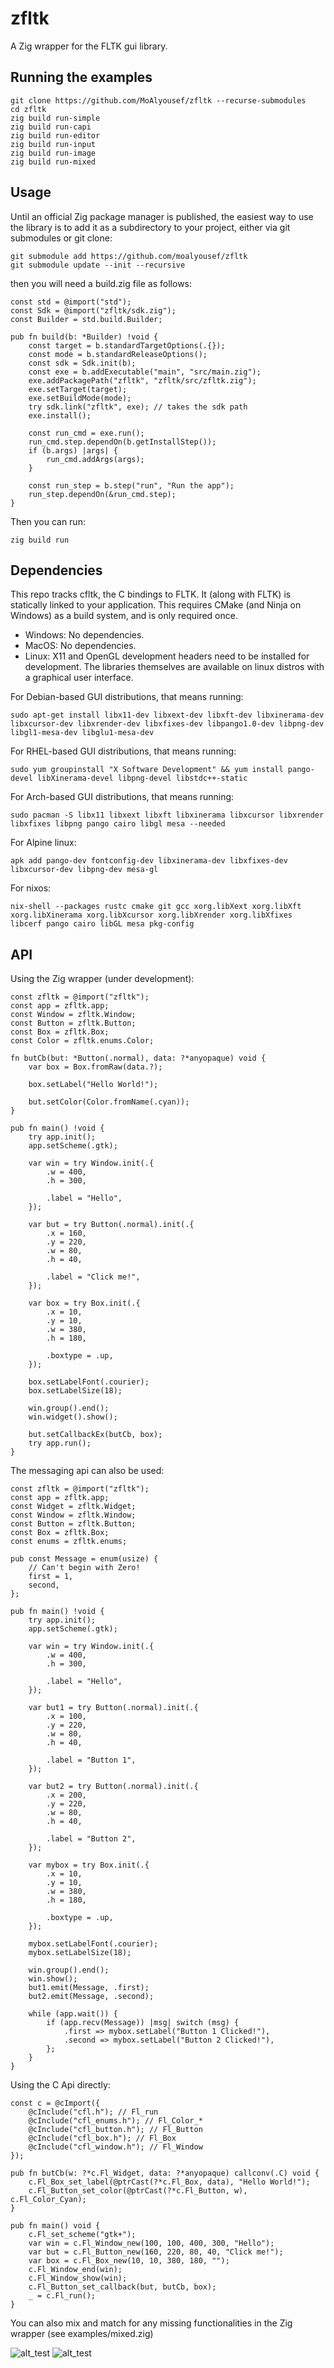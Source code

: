 # zfltk
A Zig wrapper for the FLTK gui library.

## Running the examples
```
git clone https://github.com/MoAlyousef/zfltk --recurse-submodules
cd zfltk
zig build run-simple
zig build run-capi
zig build run-editor
zig build run-input
zig build run-image
zig build run-mixed
```

## Usage
Until an official Zig package manager is published, the easiest way to use the library is to add it as a subdirectory to your project, either via git submodules or git clone:
```
git submodule add https://github.com/moalyousef/zfltk
git submodule update --init --recursive
```
then you will need a build.zig file as follows:
```zig
const std = @import("std");
const Sdk = @import("zfltk/sdk.zig");
const Builder = std.build.Builder;

pub fn build(b: *Builder) !void {
    const target = b.standardTargetOptions(.{});
    const mode = b.standardReleaseOptions();
    const sdk = Sdk.init(b);
    const exe = b.addExecutable("main", "src/main.zig");
    exe.addPackagePath("zfltk", "zfltk/src/zfltk.zig");
    exe.setTarget(target);
    exe.setBuildMode(mode);
    try sdk.link("zfltk", exe); // takes the sdk path
    exe.install();

    const run_cmd = exe.run();
    run_cmd.step.dependOn(b.getInstallStep());
    if (b.args) |args| {
        run_cmd.addArgs(args);
    }

    const run_step = b.step("run", "Run the app");
    run_step.dependOn(&run_cmd.step);
}
```
Then you can run:
```
zig build run
```

## Dependencies 

This repo tracks cfltk, the C bindings to FLTK. It (along with FLTK) is statically linked to your application.
This requires CMake (and Ninja on Windows) as a build system, and is only required once.

- Windows: No dependencies.
- MacOS: No dependencies.
- Linux: X11 and OpenGL development headers need to be installed for development. The libraries themselves are available on linux distros with a graphical user interface.

For Debian-based GUI distributions, that means running:
```
sudo apt-get install libx11-dev libxext-dev libxft-dev libxinerama-dev libxcursor-dev libxrender-dev libxfixes-dev libpango1.0-dev libpng-dev libgl1-mesa-dev libglu1-mesa-dev
```
For RHEL-based GUI distributions, that means running:
```
sudo yum groupinstall "X Software Development" && yum install pango-devel libXinerama-devel libpng-devel libstdc++-static
```
For Arch-based GUI distributions, that means running:
```
sudo pacman -S libx11 libxext libxft libxinerama libxcursor libxrender libxfixes libpng pango cairo libgl mesa --needed
```
For Alpine linux:
```
apk add pango-dev fontconfig-dev libxinerama-dev libxfixes-dev libxcursor-dev libpng-dev mesa-gl
```
For nixos:
```
nix-shell --packages rustc cmake git gcc xorg.libXext xorg.libXft xorg.libXinerama xorg.libXcursor xorg.libXrender xorg.libXfixes libcerf pango cairo libGL mesa pkg-config
```

## API
Using the Zig wrapper (under development):
```zig
const zfltk = @import("zfltk");
const app = zfltk.app;
const Window = zfltk.Window;
const Button = zfltk.Button;
const Box = zfltk.Box;
const Color = zfltk.enums.Color;

fn butCb(but: *Button(.normal), data: ?*anyopaque) void {
    var box = Box.fromRaw(data.?);

    box.setLabel("Hello World!");

    but.setColor(Color.fromName(.cyan));
}

pub fn main() !void {
    try app.init();
    app.setScheme(.gtk);

    var win = try Window.init(.{
        .w = 400,
        .h = 300,

        .label = "Hello",
    });

    var but = try Button(.normal).init(.{
        .x = 160,
        .y = 220,
        .w = 80,
        .h = 40,

        .label = "Click me!",
    });

    var box = try Box.init(.{
        .x = 10,
        .y = 10,
        .w = 380,
        .h = 180,

        .boxtype = .up,
    });

    box.setLabelFont(.courier);
    box.setLabelSize(18);

    win.group().end();
    win.widget().show();

    but.setCallbackEx(butCb, box);
    try app.run();
}
```
The messaging api can also be used:
```zig
const zfltk = @import("zfltk");
const app = zfltk.app;
const Widget = zfltk.Widget;
const Window = zfltk.Window;
const Button = zfltk.Button;
const Box = zfltk.Box;
const enums = zfltk.enums;

pub const Message = enum(usize) {
    // Can't begin with Zero!
    first = 1,
    second,
};

pub fn main() !void {
    try app.init();
    app.setScheme(.gtk);

    var win = try Window.init(.{
        .w = 400,
        .h = 300,

        .label = "Hello",
    });

    var but1 = try Button(.normal).init(.{
        .x = 100,
        .y = 220,
        .w = 80,
        .h = 40,

        .label = "Button 1",
    });

    var but2 = try Button(.normal).init(.{
        .x = 200,
        .y = 220,
        .w = 80,
        .h = 40,

        .label = "Button 2",
    });

    var mybox = try Box.init(.{
        .x = 10,
        .y = 10,
        .w = 380,
        .h = 180,

        .boxtype = .up,
    });

    mybox.setLabelFont(.courier);
    mybox.setLabelSize(18);

    win.group().end();
    win.show();
    but1.emit(Message, .first);
    but2.emit(Message, .second);

    while (app.wait()) {
        if (app.recv(Message)) |msg| switch (msg) {
            .first => mybox.setLabel("Button 1 Clicked!"),
            .second => mybox.setLabel("Button 2 Clicked!"),
        };
    }
}
```

Using the C Api directly:
```zig
const c = @cImport({
    @cInclude("cfl.h"); // Fl_run
    @cInclude("cfl_enums.h"); // Fl_Color_*
    @cInclude("cfl_button.h"); // Fl_Button
    @cInclude("cfl_box.h"); // Fl_Box
    @cInclude("cfl_window.h"); // Fl_Window
});

pub fn butCb(w: ?*c.Fl_Widget, data: ?*anyopaque) callconv(.C) void {
    c.Fl_Box_set_label(@ptrCast(?*c.Fl_Box, data), "Hello World!");
    c.Fl_Button_set_color(@ptrCast(?*c.Fl_Button, w), c.Fl_Color_Cyan);
}

pub fn main() void {
    c.Fl_set_scheme("gtk+");
    var win = c.Fl_Window_new(100, 100, 400, 300, "Hello");
    var but = c.Fl_Button_new(160, 220, 80, 40, "Click me!");
    var box = c.Fl_Box_new(10, 10, 380, 180, "");
    c.Fl_Window_end(win);
    c.Fl_Window_show(win);
    c.Fl_Button_set_callback(but, butCb, box);
    _ = c.Fl_run();
}
```
You can also mix and match for any missing functionalities in the Zig wrapper (see examples/mixed.zig)

![alt_test](screenshots/image.jpg)
![alt_test](screenshots/editor.jpg)

